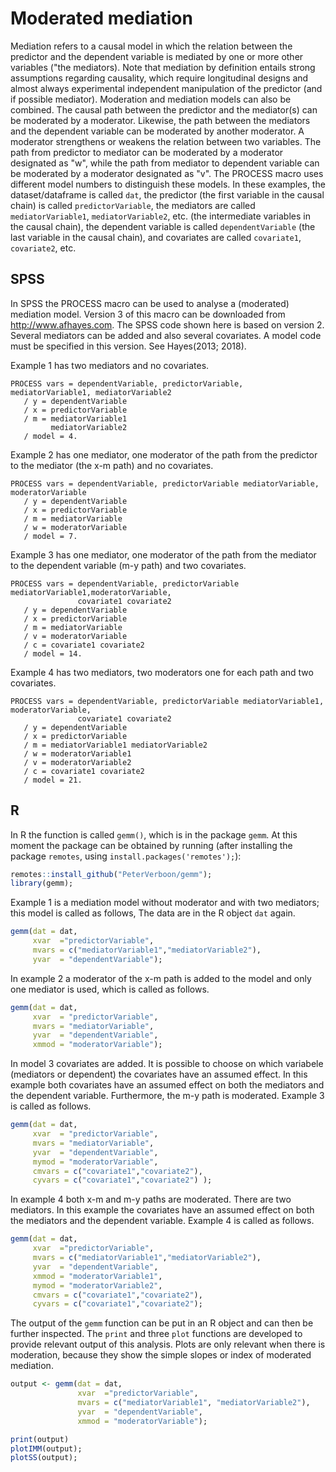 # Moderated mediation

Mediation refers to a causal model in which the relation between the predictor and the dependent variable is mediated by one or more other variables ("the mediators). Note that mediation by definition entails strong assumptions regarding causality, which require longitudinal designs and almost always experimental independent manipulation of the predictor (and if possible mediator). 
Moderation and mediation models can also be combined. The causal path between the predictor and the mediator(s) can be moderated by a moderator. Likewise, the path between the mediators and the dependent variable can be moderated by another moderator. A moderator strengthens or weakens the relation between two variables.
The path from predictor to mediator can be moderated by a moderator designated as "w", while the path from mediator to dependent variable can be moderated by a moderator designated as "v". The PROCESS macro uses different model numbers to distinguish these models.
In these examples, the dataset/dataframe is called `dat`, the predictor (the first variable in the causal chain) is called `predictorVariable`, the mediators are called `mediatorVariable1`, `mediatorVariable2`, etc. (the intermediate variables in the causal chain), the dependent variable is called `dependentVariable` (the last variable in the causal chain), and covariates are called `covariate1`, `covariate2`, etc.

## SPSS

In SPSS the PROCESS macro can be used to analyse a (moderated) mediation model. Version 3 of this macro can be downloaded from http://www.afhayes.com. The SPSS code shown here is based on version 2. Several mediators can be added and also several covariates. A model code must be specified in this version. See Hayes(2013; 2018). 

Example 1 has two mediators and no covariates.

```
PROCESS vars = dependentVariable, predictorVariable, mediatorVariable1, mediatorVariable2
   / y = dependentVariable
   / x = predictorVariable
   / m = mediatorVariable1
         mediatorVariable2
   / model = 4.

```

Example 2 has one mediator, one moderator of the path from the predictor to the mediator (the x-m path) and no covariates.

```
PROCESS vars = dependentVariable, predictorVariable mediatorVariable, moderatorVariable
   / y = dependentVariable
   / x = predictorVariable
   / m = mediatorVariable 
   / w = moderatorVariable
   / model = 7.

```

Example 3 has one mediator, one moderator of the path from the mediator to the dependent variable (m-y path) and two covariates.

```
PROCESS vars = dependentVariable, predictorVariable mediatorVariable1,moderatorVariable, 
               covariate1 covariate2
   / y = dependentVariable 
   / x = predictorVariable 
   / m = mediatorVariable 
   / v = moderatorVariable
   / c = covariate1 covariate2
   / model = 14.

```

Example 4 has two mediators, two moderators one for each path and two covariates.

```
PROCESS vars = dependentVariable, predictorVariable mediatorVariable1, moderatorVariable, 
               covariate1 covariate2
   / y = dependentVariable 
   / x = predictorVariable 
   / m = mediatorVariable1 mediatorVariable2
   / w = moderatorVariable1
   / v = moderatorVariable2
   / c = covariate1 covariate2
   / model = 21.
```

## R

In R the function is called `gemm()`, which is in the package `gemm`. At this moment the package can be obtained by running (after installing the package `remotes`, using `install.packages('remotes');`):

```r
remotes::install_github("PeterVerboon/gemm");
library(gemm);
```

Example 1 is a mediation model without moderator and with two mediators; this model is called as follows, The data are in the R object `dat` again.

```r
gemm(dat = dat, 
     xvar  ="predictorVariable", 
     mvars = c("mediatorVariable1","mediatorVariable2"), 
     yvar  = "dependentVariable");
```


In example 2 a moderator of the x-m path is added to the model and only one mediator is used, which is called as follows.

```r
gemm(dat = dat, 
     xvar  = "predictorVariable", 
     mvars = "mediatorVariable", 
     yvar  = "dependentVariable",
     xmmod = "moderatorVariable");
```

In model 3 covariates are added. It is possible to choose on which variabele (mediators or dependent) the covariates have an assumed effect. In this example both covariates have an assumed effect on both the mediators and the dependent variable. Furthermore, the m-y path is moderated. Example 3 is called as follows.

```r
gemm(dat = dat, 
     xvar  = "predictorVariable", 
     mvars = "mediatorVariable", 
     yvar  = "dependentVariable",
     mymod = "moderatorVariable",
     cmvars = c("covariate1","covariate2"),
     cyvars = c("covariate1","covariate2") );
```

In example 4 both x-m and m-y paths are moderated. There are two mediators. In this example the covariates have an assumed effect on both the mediators and the dependent variable. Example 4 is called as follows.

```r
gemm(dat = dat, 
     xvar  ="predictorVariable", 
     mvars = c("mediatorVariable1","mediatorVariable2"), 
     yvar  = "dependentVariable", 
     xmmod = "moderatorVariable1",
     mymod = "moderatorVariable2",
     cmvars = c("covariate1","covariate2"), 
     cyvars = c("covariate1","covariate2");
```

The output of the `gemm` function can be put in an R object and can then be further inspected. The `print` and three `plot` functions are developed to provide relevant output of this analysis. Plots are only relevant when there is moderation, because they show the simple slopes or index of moderated mediation.

```r
output <- gemm(dat = dat, 
               xvar  ="predictorVariable", 
               mvars = c("mediatorVariable1", "mediatorVariable2"), 
               yvar  = "dependentVariable",
               xmmod = "moderatorVariable");

print(output)
plotIMM(output);
plotSS(output);
```




